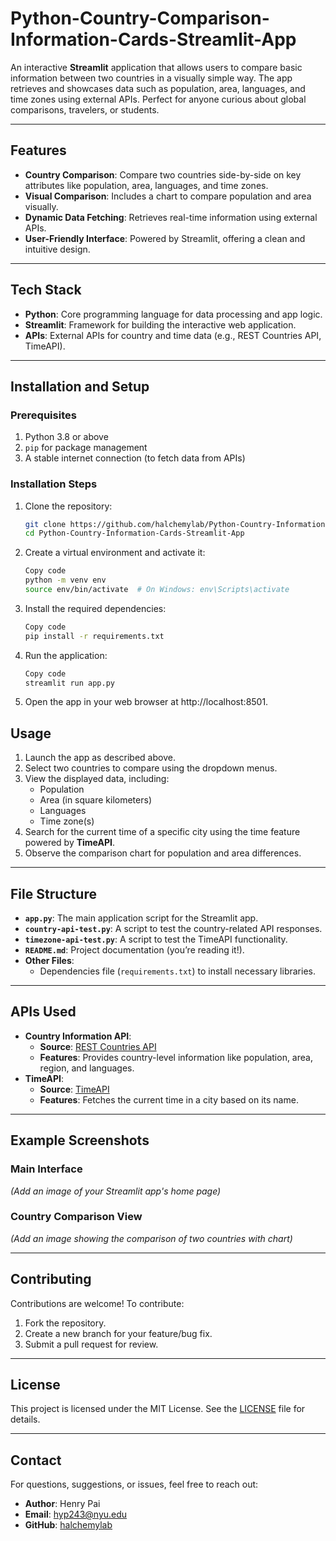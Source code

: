 # Python-Country-Comparison-Information-Cards-Streamlit-App

An interactive **Streamlit** application that allows users to compare basic information between two countries in a visually simple way. The app retrieves and showcases data such as population, area, languages, and time zones using external APIs. Perfect for anyone curious about global comparisons, travelers, or students.

---

## Features

- **Country Comparison**: Compare two countries side-by-side on key attributes like population, area, languages, and time zones.
- **Visual Comparison**: Includes a chart to compare population and area visually.
- **Dynamic Data Fetching**: Retrieves real-time information using external APIs.
- **User-Friendly Interface**: Powered by Streamlit, offering a clean and intuitive design.

---

## Tech Stack

- **Python**: Core programming language for data processing and app logic.
- **Streamlit**: Framework for building the interactive web application.
- **APIs**: External APIs for country and time data (e.g., REST Countries API, TimeAPI).

---

## Installation and Setup

### Prerequisites

1. Python 3.8 or above
2. `pip` for package management
3. A stable internet connection (to fetch data from APIs)

### Installation Steps

1. Clone the repository:
   ```bash
   git clone https://github.com/halchemylab/Python-Country-Information-Cards-Streamlit-App.git
   cd Python-Country-Information-Cards-Streamlit-App
   ```

2. Create a virtual environment and activate it:
    ```bash
    Copy code
    python -m venv env
    source env/bin/activate  # On Windows: env\Scripts\activate
    ```

3. Install the required dependencies:
    ```bash
    Copy code
    pip install -r requirements.txt
    ```

4. Run the application:
    ```bash
    Copy code
    streamlit run app.py
    ```

5. Open the app in your web browser at http://localhost:8501.

## Usage

1. Launch the app as described above.
2. Select two countries to compare using the dropdown menus.
3. View the displayed data, including:
   - Population
   - Area (in square kilometers)
   - Languages
   - Time zone(s)
4. Search for the current time of a specific city using the time feature powered by **TimeAPI**.
5. Observe the comparison chart for population and area differences.

---

## File Structure

- **`app.py`**: The main application script for the Streamlit app.
- **`country-api-test.py`**: A script to test the country-related API responses.
- **`timezone-api-test.py`**: A script to test the TimeAPI functionality.
- **`README.md`**: Project documentation (you’re reading it!).
- **Other Files**:
  - Dependencies file (`requirements.txt`) to install necessary libraries.

---

## APIs Used

- **Country Information API**:
  - **Source**: [REST Countries API](https://restcountries.com/)
  - **Features**: Provides country-level information like population, area, region, and languages.
- **TimeAPI**:
  - **Source**: [TimeAPI](https://timeapi.io/)
  - **Features**: Fetches the current time in a city based on its name.

---

## Example Screenshots

### Main Interface
*(Add an image of your Streamlit app's home page)*

### Country Comparison View
*(Add an image showing the comparison of two countries with chart)*

---

## Contributing

Contributions are welcome! To contribute:

1. Fork the repository.
2. Create a new branch for your feature/bug fix.
3. Submit a pull request for review.

---

## License

This project is licensed under the MIT License. See the [LICENSE](LICENSE) file for details.

---

## Contact

For questions, suggestions, or issues, feel free to reach out:

- **Author**: Henry Pai
- **Email**: [hyp243@nyu.edu](mailto:hyp243@nyu.edu)
- **GitHub**: [halchemylab](https://github.com/halchemylab)
